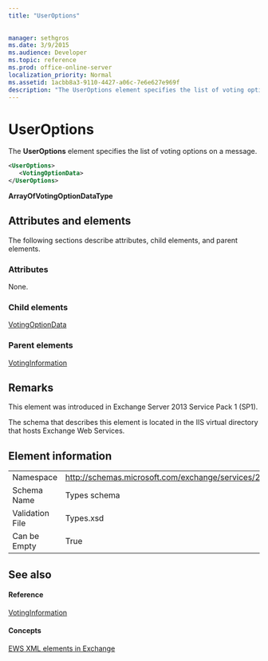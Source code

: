 ```yaml
---
title: "UserOptions"
 
 
manager: sethgros
ms.date: 3/9/2015
ms.audience: Developer
ms.topic: reference
ms.prod: office-online-server
localization_priority: Normal
ms.assetid: 1acbb8a3-9110-4427-a06c-7e6e627e969f
description: "The UserOptions element specifies the list of voting options on a message."
---
```


# UserOptions

The **UserOptions** element specifies the list of voting options on a message. 
  
```XML
<UserOptions>
   <VotingOptionData>
</UserOptions>
```

 **ArrayOfVotingOptionDataType**
## Attributes and elements

The following sections describe attributes, child elements, and parent elements.
  
### Attributes

None.
  
### Child elements

[VotingOptionData](votingoptiondata.md)
  
### Parent elements

[VotingInformation](votinginformation.md)
  
## Remarks

This element was introduced in Exchange Server 2013 Service Pack 1 (SP1).
  
The schema that describes this element is located in the IIS virtual directory that hosts Exchange Web Services.
  
## Element information

|||
|:-----|:-----|
|Namespace  <br/> |http://schemas.microsoft.com/exchange/services/2006/types  <br/> |
|Schema Name  <br/> |Types schema  <br/> |
|Validation File  <br/> |Types.xsd  <br/> |
|Can be Empty  <br/> |True  <br/> |
   
## See also

#### Reference

[VotingInformation](votinginformation.md)
#### Concepts

[EWS XML elements in Exchange](ews-xml-elements-in-exchange.md)

